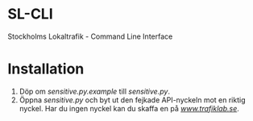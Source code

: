 SL-CLI
======

Stockholms Lokaltrafik - Command Line Interface

# Installation
1. Döp om *sensitive.py.example* till *sensitive.py*.
2. Öppna *sensitive.py* och byt ut den fejkade API-nyckeln mot en riktig nyckel. Har du ingen
   nyckel kan du skaffa en på *www.trafiklab.se*.
